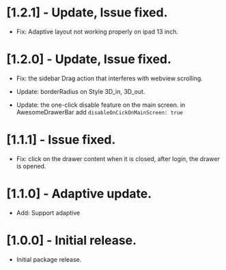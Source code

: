 # [1.2.1] - Update, Issue fixed.
* Fix: Adaptive layout not working properly on ipad 13 inch.

# [1.2.0] - Update, Issue fixed.

* Fix: the sidebar Drag action that interferes with webview scrolling.

* Update: borderRadius on Style 3D_in, 3D_out.

* Update: the one-click disable feature on the main screen.
  in AwesomeDrawerBar add `disableOnCickOnMainScreen: true`

# [1.1.1] - Issue fixed.

* Fix: click on the drawer content when it is closed, after login, the drawer is opened.

# [1.1.0] - Adaptive update.

* Add: Support adaptive

# [1.0.0] - Initial release.

* Initial package release.
